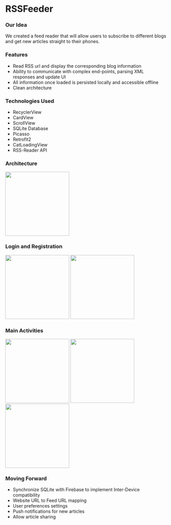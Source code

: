 # RSSFeeder

### Our Idea

We created a feed reader that will allow users to subscribe to different blogs and get new articles straight to their phones.

### Features

- Read RSS url and display the corresponding blog information
- Ability to communicate with complex end-points, parsing XML responses and update UI
- All information once loaded is persisted locally and accessible offline
- Clean architecture

### Technologies Used

- RecyclerView
- CardView
- ScrollView
- SQLite Database
- Picasso
- Retrofit2
- CatLoadingView
- RSS-Reader API

### Architecture

<img src="https://user-images.githubusercontent.com/33610797/71579858-a8c89980-2afe-11ea-8bce-a427ba738a27.png" width="200">


### Login and Registration

<img src="https://user-images.githubusercontent.com/33610797/71579820-82a2f980-2afe-11ea-9959-3101d6847166.png" width="200"> <img src="https://user-images.githubusercontent.com/33610797/71579822-83d42680-2afe-11ea-9cb9-f4e09a49bfcf.png" width="200">

### Main Activities

<img src="https://user-images.githubusercontent.com/33610797/71579552-68b4e700-2afd-11ea-9d8d-764e635e2eec.png" width="200"> <img src="https://user-images.githubusercontent.com/33610797/71579571-81bd9800-2afd-11ea-8fff-f1b7186bc975.png" width="200"> <img src="https://user-images.githubusercontent.com/33610797/71579575-82eec500-2afd-11ea-983a-528ea2e8558c.png" width="200">


### Moving Forward

- Synchronize SQLite with Firebase to implement Inter-Device compatibility
- Website URL to Feed URL mapping
- User preferences settings
- Push notifications for new articles
- Allow article sharing

